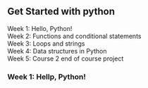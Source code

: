 ## Get Started with python

Week 1: Hello, Python! <br>
Week 2: Functions and conditional statements <br>
Week 3: Loops and strings <br>
Week 4: Data structures in Python <br>
Week 5: Course 2 end of course project <br>

### Week 1: Hellp, Python!


